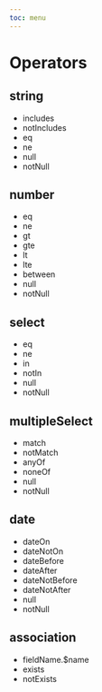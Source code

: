 ```yaml
---
toc: menu
---
```


# Operators

## string
- includes
- notIncludes
- eq
- ne
- null
- notNull
## number
- eq
- ne
- gt
- gte
- lt
- lte
- between
- null
- notNull
## select
- eq
- ne
- in
- notIn
- null
- notNull
## multipleSelect
- match
- notMatch
- anyOf
- noneOf
- null
- notNull
## date
- dateOn
- dateNotOn
- dateBefore
- dateAfter
- dateNotBefore
- dateNotAfter
- null
- notNull
## association
- fieldName.$name
- exists
- notExists
